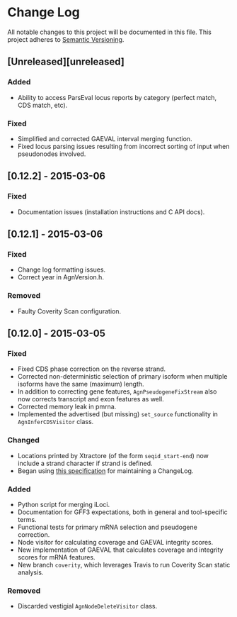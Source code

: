 # Change Log
All notable changes to this project will be documented in this file.
This project adheres to [Semantic Versioning](http://semver.org/).


## [Unreleased][unreleased]

### Added
- Ability to access ParsEval locus reports by category (perfect match, CDS match, etc).

### Fixed
- Simplified and corrected GAEVAL interval merging function.
- Fixed locus parsing issues resulting from incorrect sorting of input when pseudonodes involved.

## [0.12.2] - 2015-03-06

### Fixed
- Documentation issues (installation instructions and C API docs).

## [0.12.1] - 2015-03-06

### Fixed
- Change log formatting issues.
- Correct year in AgnVersion.h.

### Removed
- Faulty Coverity Scan configuration.

## [0.12.0] - 2015-03-05

### Fixed
- Fixed CDS phase correction on the reverse strand.
- Corrected non-deterministic selection of primary isoform when multiple isoforms have the same (maximum) length.
- In addition to correcting gene features, `AgnPseudogeneFixStream` also now corrects transcript and exon features as well.
- Corrected memory leak in pmrna.
- Implemented the advertised (but missing) `set_source` functionality in `AgnInferCDSVisitor` class.

### Changed
- Locations printed by Xtractore (of the form `seqid_start-end`) now include a strand character if strand is defined.
- Began using [this specification](http://keepachangelog.com/) for maintaining a ChangeLog.

### Added
- Python script for merging iLoci.
- Documentation for GFF3 expectations, both in general and tool-specific terms.
- Functional tests for primary mRNA selection and pseudogene correction.
- Node visitor for calculating coverage and GAEVAL integrity scores.
- New implementation of GAEVAL that calculates coverage and integrity scores for mRNA features.
- New branch `coverity`, which leverages Travis to run Coverity Scan static analysis.

### Removed
- Discarded vestigial `AgnNodeDeleteVisitor` class.
